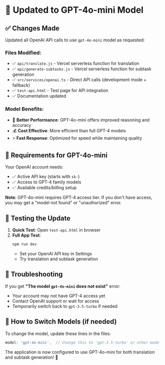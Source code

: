 # 🤖 Updated to GPT-4o-mini Model

## ✅ Changes Made

Updated all OpenAI API calls to use `gpt-4o-mini` model as requested:

### Files Modified:
- ✅ `api/translate.js` - Vercel serverless function for translation
- ✅ `api/generate-subtasks.js` - Vercel serverless function for subtask generation  
- ✅ `src/services/openai.ts` - Direct API calls (development mode + fallback)
- ✅ `test-api.html` - Test page for API integration
- ✅ Documentation updated

### Model Benefits:
- 🧠 **Better Performance**: GPT-4o-mini offers improved reasoning and accuracy
- 💰 **Cost Effective**: More efficient than full GPT-4 models
- ⚡ **Fast Response**: Optimized for speed while maintaining quality

## 🔑 Requirements for GPT-4o-mini

Your OpenAI account needs:
- ✅ Active API key (starts with `sk-`)
- ✅ Access to GPT-4 family models
- ✅ Available credits/billing setup

**Note**: GPT-4o-mini requires GPT-4 access tier. If you don't have access, you may get a "model not found" or "unauthorized" error.

## 🧪 Testing the Update

1. **Quick Test**: Open `test-api.html` in browser
2. **Full App Test**: 
   ```bash
   npm run dev
   ```
   - Set your OpenAI API key in Settings
   - Try translation and subtask generation

## 🚨 Troubleshooting

If you get **"The model `gpt-4o-mini` does not exist"** error:
- Your account may not have GPT-4 access yet
- Contact OpenAI support or wait for access
- Temporarily switch back to `gpt-3.5-turbo` if needed

## 🔄 How to Switch Models (if needed)

To change the model, update these lines in the files:
```javascript
model: 'gpt-4o-mini',  // Change this to 'gpt-3.5-turbo' or other model
```

The application is now configured to use GPT-4o-mini for both translation and subtask generation! 🚀